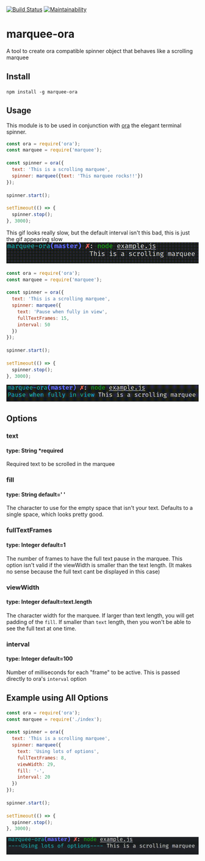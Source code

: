 [![Build Status](https://travis-ci.org/joeycozza/marquee-ora.svg?branch=master)](https://travis-ci.org/joeycozza/marquee-ora)
[![Maintainability](https://api.codeclimate.com/v1/badges/192675607b7e88b61e65/maintainability)](https://codeclimate.com/github/joeycozza/marquee-ora/maintainability)

# marquee-ora
A tool to create ora compatible spinner object that behaves like a scrolling marquee

## Install
`npm install -g marquee-ora`

## Usage
This module is to be used in conjunction with [ora](https://github.com/sindresorhus/ora) the elegant terminal spinner.

```javascript
const ora = require('ora');
const marquee = require('marquee');

const spinner = ora({
  text: 'This is a scrolling marquee',
  spinner: marquee({text: 'This marquee rocks!!'})
});

spinner.start();

setTimeout(() => {
  spinner.stop();
}, 3000);
```
This gif looks really slow, but the default interval isn't this bad, this is just the gif appearing slow
![This marquee rocks!! Scrolling](https://github.com/joeycozza/marquee-ora/raw/master/gifs/thisMarqueeRocks.gif)

```javascript
const ora = require('ora');
const marquee = require('marquee');

const spinner = ora({
  text: 'This is a scrolling marquee',
  spinner: marquee({
    text: 'Pause when fully in view',
    fullTextFrames: 15,
    interval: 50
  })
});

spinner.start();

setTimeout(() => {
  spinner.stop();
}, 3000);
```

![Pause on Full Text](https://github.com/joeycozza/marquee-ora/raw/master/gifs/fullTextPause.gif)

## Options
### text
#### type: String *required
Required text to be scrolled in the marquee

### fill
#### type: String default=' '
The character to use for the empty space that isn't your text. Defaults to a single space, which looks pretty good.

### fullTextFrames
#### type: Integer default=1
The number of frames to have the full text pause in the marquee. This option isn't valid if the viewWidth is smaller than the text length. 
(It makes no sense because the full text cant be displayed in this case)

### viewWidth 
#### type: Integer default=text.length
The character width for the marquee. If larger than text length, you will get padding of the `fill`.
If smaller than `text` length, then you won't be able to see the full text at one time.

### interval
#### type: Integer default=100
Number of milliseconds for each "frame" to be active. This is passed directly to ora's `interval` option

## Example using All Options
```javascript
const ora = require('ora');
const marquee = require('./index');

const spinner = ora({
  text: 'This is a scrolling marquee',
  spinner: marquee({
    text: 'Using lots of options',
    fullTextFrames: 8,
    viewWidth: 29,
    fill: '-',
    interval: 20
  })
});

spinner.start();

setTimeout(() => {
  spinner.stop();
}, 3000);
```
![Using Many Options](https://github.com/joeycozza/marquee-ora/raw/master/gifs/usingManyOptions.gif)
